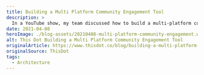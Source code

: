 ```yaml
---
title: Building a Multi Platform Community Engagement Tool
description: >
  In a YouTube show, my team discussed how to build a multi-platform community engagement tool to accompany a theoretical e-commerce buisness, A Latte Java. In this post, I summarize the discussion from "Build IT Better Architecture: Roundtable with This Dot Labs Developers".
date: 2021-04-08
heroImage: ./blog-assets/20210408-multi-platform-community-engagement.webp
alt: This Dot Building a Multi Platform Community Engagement Tool
originalArticle: https://www.thisdot.co/blog/building-a-multi-platform-community-engagement-tool
originalSource: ThisDot
tags:
  - Architecture
---
```


